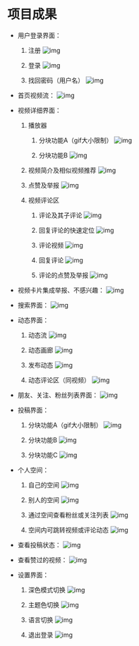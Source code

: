 # 项目成果

- 用户登录界面：
    1. 注册
       ![img](docs/img/8a820565007b468a875c7d68a32c7d91.gif)

    2. 登录
       ![img](docs/img/66fa7a7cbc634572987299da54389bdd.gif)

    3. 找回密码（用户名）
       ![img](docs/img/71d7a03dd63b46978df7b2e10f07f439.gif)

- 首页视频流：
  ![img](docs/img/313163fce490456a84831a0f620bb7a7.gif)

- 视频详细界面：
    1. 播放器
        1. 分块功能A（gif大小限制）
           ![img](docs/img/f95653053af0479faae00340f886b4f3.gif)

        2. 分块功能B
           ![img](docs/img/fe72db7695f24078acd80a2675f943aa.gif)

    2. 视频简介及相似视频推荐
       ![img](docs/img/15ce7364301146f9a867232013b86756.gif)

    3. 点赞及举报
       ![img](docs/img/439efeeab135462fbe0c0b0b76bb2471.gif)

    4. 视频评论区
        1. 评论及其子评论
           ![img](docs/img/1c18f2beee8f49b1a948975c4dddde29.gif)

        2. 回复评论的快速定位
           ![img](docs/img/df1a6c820cd842f582573bef097a78da.gif)

        3. 评论视频
           ![img](docs/img/2f5efbbffe5144028327faea4ab20ba9.gif)

        4. 回复评论
           ![img](docs/img/5f95ae09136e4718b2552f919dbfcee5.gif)

        5. 评论的点赞及举报
           ![img](docs/img/182aedcb4ccd42b68bfb477f76741768.gif)

- 视频卡片集成举报、不感兴趣：
  ![img](docs/img/27d3c4fa5dca48c8a81d73953d36e1aa.gif)

- 搜索界面：
  ![img](docs/img/bb8e75c7fb4e4eeb8ed13032d6260ab1.gif)

- 动态界面：
    1. 动态流
       ![img](docs/img/bd2a76facbc14f158e7562fa3ff8a2c0.gif)

    2. 动态画廊
       ![img](docs/img/4f3d1ac61d614dcd865ff2e911e27fac.gif)

    3. 发布动态
       ![img](docs/img/c3ca553006a346d9a707df797d039fa2.gif)

    4. 动态评论区（同视频）
       ![img](docs/img/c65856ab021d49d3bc955c70a4b8ff40.gif)

- 朋友、关注、粉丝列表界面：
  ![img](docs/img/b9f990e0578c4758b58f91e3008bdaf7.gif)

- 投稿界面：
    1. 分块功能A（gif大小限制）
       ![img](docs/img/d0a19a49064b4324b68507218d28b115.gif)

    2. 分块功能B
       ![img](docs/img/d5c0fd62db1a4257a6a3ce4f04c310b0.gif)

    3. 分块功能C
       ![img](docs/img/541e0e927f3a4580a1c57fcf34c4d5d6.gif)

- 个人空间：
    1. 自己的空间
       ![img](docs/img/067aa4c876e140299d4f19a6fb5df9db.gif)

    2. 别人的空间
       ![img](docs/img/29dc9224367649c58a5ac2715b3fb7d6.gif)

    3. 通过空间查看粉丝或关注列表
       ![img](docs/img/9db3744dfee842c2be796844164243a3.gif)

    4. 空间内可跳转视频或评论动态
       ![img](docs/img/ba35bece31704200aeeff94f50fef11c.gif)

- 查看投稿状态：
  ![img](docs/img/9f07a7e8919d4114a1243b7a9988818e.gif)

- 查看赞过的视频：
  ![img](docs/img/451b8171e5624b27ac9711e141b364e5.gif)

- 设置界面：
    1. 深色模式切换
       ![img](docs/img/7667cd2a7fd44e5eb27f5573ed4cdf51.gif)

    2. 主题色切换
       ![img](docs/img/6e0ffb4c02a34c56b5ad056682ab5385.gif)

    3. 语言切换
       ![img](docs/img/4e50be65a104407bab9ed8bf453ae5ec.gif)

    4. 退出登录
       ![img](docs/img/6e786b6e86d047568e40adbfe675a9d5.gif)